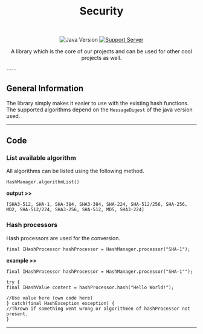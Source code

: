 <h1 align="center">Security</h1> <br>

<div align="center">

![Java Version](https://img.shields.io/badge/Java-17-important?style=for-the-badge&logo=java)
[![Support Server](https://img.shields.io/discord/678733739504697375.svg?color=7289da&label=dotSpace%20Dev&logo=discord&style=for-the-badge)](https://discord.gg/mFfDMAEFWE)


A library which is the core of our projects and can be used for other cool projects as well.

</div>
----

## General Information

The library simply makes it easier to use with the existing hash functions.
The supported algorithms depend on the `MessageDigest` of the java version used.

----

## Code

### List available algorithm

All algorithms can be listed using the following method.

```
HashManager.algorithmList()
```

**output >>**

```
[SHA3-512, SHA-1, SHA-384, SHA3-384, SHA-224, SHA-512/256, SHA-256, MD2, SHA-512/224, SHA3-256, SHA-512, MD5, SHA3-224]
```

### Hash processors

Hash processors are used for the conversion.

```
final IHashProcessor hashProcessor = HashManager.processor("SHA-1");
```

**example >>**

```
final IHashProcessor hashProcessor = HashManager.processor("SHA-1"");

try {
final IHashValue content = hashProcessor.hash("Hello World!");

//Use value here (own code here)
} catch(final HashException exception) {
//Thrown if something went wrong or algorithmen of hashProcessor not present.
}
```

---
